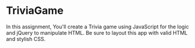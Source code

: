 # TriviaGame

In this assignment, You'll create a Trivia game using JavaScript for the logic and jQuery to manipulate HTML. Be sure to layout this app with valid HTML and stylish CSS.